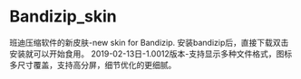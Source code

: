 # Bandizip_skin
班迪压缩软件的新皮肤-new skin for Bandizip.
安装bandizip后，直接下载双击安装就可以开始食用。
2019-02-13日-1.0012版本-支持显示多种文件格式，图标多尺寸覆盖，支持高分屏，细节优化的更细腻。
